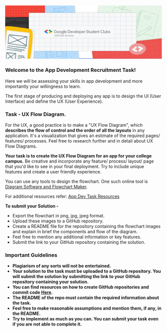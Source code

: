 ![](https://raw.githubusercontent.com/GDSC-NMIMS-MPSTME-Mumbai/App-Dev-Recruitment-Task-22/main/GDSC%20MPSTME%20logo.png)
### Welcome to the App Development Recruitment Task!

Here we will be assessing your skills in app development and more importantly your willingness to learn.

The first stage of producing and deploying any app is to design the UI (User Interface) and define the UX (User Experience).

### Task - UX Flow Diagram.
For the UX, a good practice is to make a "UX Flow Diagram", which **describes the flow of control and the order of all the layouts** in any application. It's a visualization that gives an estimate of the required pages/ features/ processes. Feel free to research further and in detail about UX Flow Diagrams.

**Your task is to create the UX Flow Diagram for an app for your college campus.** Be creative and incorporate any feature/ process/ layout/ page that you'd like to see in your final deployment. Try to include unique features and create a user friendly experience.

You can use any tools to design the flowchart. One such online tool is [Diagram Software and Flowchart Maker](https://www.diagrams.net/).

For additional resources refer: [App Dev Task Resources](https://drive.google.com/drive/folders/1PeV4Yq6SB2IvBCZlTPS2_U3btA5ivafJ)

**To submit your Solution -**
- Export the flowchart in png, jpg, jpeg format.
- Upload these images to a GitHub repository.
- Create a README file for the repository containing the flowchart images and explain in brief the components and flow of the diagram.
- Feel free to mention any additional information or key features.
- Submit the link to your GitHub repository containing the solution.

### Important Guidelines
- **Plagiarism of any sorts will not be entertained.**
- **Your solution to the task must be uploaded to a GitHub repository. You will submit the solution by submitting the link to your GitHub repository containing your solution.**
- **You can find resources on how to create GitHub repositories and commit code [Here](https://rogerdudler.github.io/git-guide/).**
- **The README of the repo must contain the required information about the task.**
- **Feel free to make reasonable assumptions and mention them, if any, in the README.**
- **Try to implement as much as you can. You can submit your task even if you are not able to complete it.**

